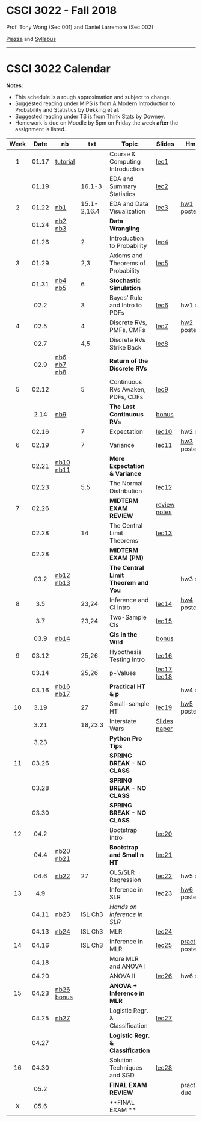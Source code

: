 # CSCI 3022 - Fall 2018

Prof. Tony Wong (Sec 001) and Daniel Larremore (Sec 002)

[Piazza](https://piazza.com/class/jce0x9hmee84i2) and [Syllabus](https://github.com/dblarremore/csci3022/blob/master/resources/syllabus.md)

***

# CSCI 3022 Calendar

**Notes**:
- This schedule is a rough approximation and subject to change.
- Suggested reading under MIPS is from A Modern Introduction to Probability and Statistics by Dekking et al. 
- Suggested reading under TS is from Think Stats by Downey. 
- Homework is due on Moodle by 5pm on Friday the week **after** the assignment is listed. 

|Week| Date | nb      | txt       |        Topic             	             | Slides    | Hmwk  	  | 
|:--:|:----:| --------|-----------|----------------------------------------|--------------|-----------|
|1   |01.17 | [tutorial](https://github.com/dblarremore/csci3022/blob/master/notebooks/NumpyPandasTutorial.ipynb)	    |           |Course & Computing Introduction 		 | [lec1](https://github.com/dblarremore/csci3022/blob/master/slides/lec1.pdf)      |	|
|    |01.19 | 	    |16.1-3  |EDA and Summary Statistics 				 | [lec2](https://github.com/dblarremore/csci3022/blob/master/slides/lec2.pdf)      |	|
|2   |01.22 | [nb1](https://github.com/dblarremore/csci3022/blob/master/notebooks/nb01_pandas_titanic.ipynb)	    |15.1-2,16.4|EDA and Data Visualization 			 | [lec3](https://github.com/dblarremore/csci3022/blob/master/slides/lec3.pdf)      |[hw1](https://github.com/dblarremore/csci3022/tree/master/homework/homework1) posted 		|
|    |01.24 | [nb2](https://github.com/dblarremore/csci3022/blob/master/notebooks/nb02_summarystats_weather.ipynb) [nb3](https://github.com/dblarremore/csci3022/blob/master/notebooks/nb03_graphical_summaries_wrangling.ipynb)	 |           |**Data Wrangling**						 |       |	|
|    |01.26 |	    |2          |Introduction to Probability 			 | [lec4](https://github.com/dblarremore/csci3022/blob/master/slides/lec4.pdf)      |	|
|3   |01.29 |	    |2,3        |Axioms and Theorems of Probability 	 | [lec5](https://github.com/dblarremore/csci3022/blob/master/slides/lec5.pdf)      |	|
|    |01.31 | [nb4](https://github.com/dblarremore/csci3022/blob/master/notebooks/nb04_stochastic_simulation.ipynb) [nb5](https://github.com/dblarremore/csci3022/blob/master/notebooks/nb05_condl_total_prob.ipynb)	    |6          |**Stochastic Simulation**				 |       |	|
|    |02.2  |	    |3          |Bayes' Rule and Intro to PDFs 			 | [lec6](https://github.com/dblarremore/csci3022/blob/master/slides/lec6.pdf)      |hw1 due|
|4   |02.5  |	    |4          |Discrete RVs, PMFs, CMFs 				 | [lec7](https://github.com/dblarremore/csci3022/blob/master/slides/lec7.pdf)      |[hw2](https://github.com/dblarremore/csci3022/tree/master/homework/homework2) posted|
|    |02.7  |	    |4,5        |Discrete RVs Strike Back				 | [lec8](https://github.com/dblarremore/csci3022/blob/master/slides/lec8.pdf)      |	|
|    |02.9  | [nb6](https://github.com/dblarremore/csci3022/blob/master/notebooks/nb06_bayes_LTP.ipynb) [nb7](https://github.com/dblarremore/csci3022/blob/master/notebooks/nb07_discrete_rvs.ipynb) [nb8](https://github.com/dblarremore/csci3022/blob/master/notebooks/nb08_more_discrete_rvs.ipynb)	    |           |**Return of the Discrete RVs**			 |       |	|
|5   |02.12 |	    |5          |Continuous RVs Awaken, PDFs, CDFs		 | [lec9](https://github.com/dblarremore/csci3022/blob/master/slides/lec9.pdf)      |	|
|    |2.14  | [nb9](https://github.com/dblarremore/csci3022/blob/master/notebooks/nb09_continuousRVs.ipynb)	    |           |**The Last Continuous RVs**			 | [bonus](https://github.com/dblarremore/csci3022/blob/master/slides/bonus.pdf)      |	|
|    |02.16 |	    |7          |Expectation 							 | [lec10](https://github.com/dblarremore/csci3022/blob/master/slides/lec10.pdf)      |hw2 due|
|6   |02.19 |	    |7          |Variance								 | [lec11](https://github.com/dblarremore/csci3022/blob/master/slides/lec11.pdf)      |[hw3](https://github.com/dblarremore/csci3022/tree/master/homework/homework3) posted|
|    |02.21 | [nb10](https://github.com/dblarremore/csci3022/blob/master/notebooks/nb10_expectation.ipynb) [nb11](https://github.com/dblarremore/csci3022/blob/master/notebooks/nb11_exp_and_var.ipynb)	    |           |**More Expectation & Variance** 		 |       |	|
|    |02.23 |	    |5.5        |The Normal Distribution 				 | [lec12](https://github.com/dblarremore/csci3022/blob/master/slides/lec12.pdf)      		 |	|
|7   |02.26 |	    |           |**MIDTERM EXAM REVIEW** 				 | [review notes](https://github.com/dblarremore/csci3022/blob/master/slides/midterm_review.pdf)      		 |	|
|    |02.28 |	    |14         |The Central Limit Theorems 			 | [lec13](https://github.com/dblarremore/csci3022/blob/master/slides/lec13.pdf)       |	|
|    |02.28 |	    |           |**MIDTERM EXAM (PM)** 					 |       |	|
|    |03.2  | [nb12](https://github.com/dblarremore/csci3022/blob/master/notebooks/nb12_normal.ipynb) [nb13](https://github.com/dblarremore/csci3022/blob/master/notebooks/nb13_centrallimitthm.ipynb) |           |**The Central Limit Theorem and You**	 |       |hw3 due|
|8   |3.5	|	    |23,24      |Inference and CI Intro					 | [lec14](https://github.com/dblarremore/csci3022/blob/master/slides/lec14.pdf)      |[hw4](https://github.com/dblarremore/csci3022/tree/master/homework/homework4) posted|
|    |3.7	|	    |23,24      |Two-Sample CIs 						 | [lec15](https://github.com/dblarremore/csci3022/blob/master/slides/lec15.pdf)      |	|
|    |03.9  | [nb14](https://github.com/dblarremore/csci3022/blob/master/notebooks/nb14_confidenceintervals.ipynb)	    |           |**CIs in the Wild** 					 | [bonus](https://github.com/dblarremore/csci3022/blob/master/slides/lec15_bonus.pdf)      |	|
|9   |03.12 |	    |25,26      |Hypothesis Testing Intro 				 |  [lec16](https://github.com/dblarremore/csci3022/blob/master/slides/lec16.pdf)     |	|
|    |03.14 | 	    |25,26      |p-Values 								 |  [lec17](https://github.com/dblarremore/csci3022/blob/master/slides/lec17.pdf)  [lec18](https://github.com/dblarremore/csci3022/blob/master/slides/lec18.pdf)   |	|
|    |03.16 | [nb16](https://github.com/dblarremore/csci3022/blob/master/notebooks/nb16_ht.ipynb) [nb17](https://github.com/dblarremore/csci3022/blob/master/notebooks/nb17_pvals.ipynb)	    |           |**Practical HT & p**					 |       |hw4 due|
|10  |3.19  |	    |27         |Small-sample HT 						 | [lec19](https://github.com/dblarremore/csci3022/blob/master/slides/lec19.pdf)      |[hw5](https://github.com/dblarremore/csci3022/tree/master/homework/homework5) posted|
|    |3.21  |	    |18,23.3    | Interstate Wars 						 | [Slides](http://santafe.edu/~aaronc/slides/Clauset_2018_CSCI3022.pdf) [paper](http://advances.sciencemag.org/content/4/2/eaao3580)     |	|
|    |3.23  |	    |           |**Python Pro Tips** 				 |       |	|
|11  |03.26 |	    |           |**SPRING BREAK - NO CLASS**			 |       |	|
|    |03.28 |	    |           |**SPRING BREAK - NO CLASS**			 |       |	|
|    |03.30 |	    |           |**SPRING BREAK - NO CLASS**			 |       |	|
|12  |04.2  |	    |           |Bootstrap Intro						 | [lec20](https://github.com/dblarremore/csci3022/blob/master/slides/lec20.pdf)       |	|
|    |04.4  | [nb20](https://github.com/dblarremore/csci3022/blob/master/notebooks/nb20_small_n_ht.ipynb) [nb21](https://github.com/dblarremore/csci3022/blob/master/notebooks/nb21_bootstrap.ipynb) 	    |          |**Bootstrap and Small n HT**			     | [lec21](https://github.com/dblarremore/csci3022/blob/master/slides/lec21.pdf)      |	|
|    |04.6  | [nb22](https://github.com/dblarremore/csci3022/blob/master/notebooks/nb22_regression.ipynb)	    |27         |OLS/SLR Regression 						 | [lec22](https://github.com/dblarremore/csci3022/blob/master/slides/lec22.pdf)      |hw5 due|
|13  |4.9	| 	    |    		|Inference in SLR						| [lec23](https://github.com/dblarremore/csci3022/blob/master/slides/lec23.pdf)       |[hw6](https://github.com/dblarremore/csci3022/tree/master/homework/homework6) posted|
|    |04.11 | [nb23](https://github.com/dblarremore/csci3022/blob/master/notebooks/nb23_SLRinference.ipynb)	    |ISL Ch3    |*Hands on inference in SLR*			|       |	|
|    |04.13 | [nb24](https://github.com/dblarremore/csci3022/blob/master/notebooks/nb24_MLR.ipynb)    |ISL Ch3    |MLR   						 			| [lec24](https://github.com/dblarremore/csci3022/blob/master/slides/lec24.pdf)      |	|
|14  |04.16 |	    |ISL Ch3    |Inference in MLR						| [lec25](https://github.com/dblarremore/csci3022/blob/master/slides/lec25.pdf)      |[practicum](https://github.com/dblarremore/csci3022/blob/master/practicum/practicum_FirstName_LastName.ipynb) posted|
|    |04.18 |	    |           |More MLR and ANOVA I			|       |	|
|    |04.20 |	    |           |ANOVA II         							| [lec26](https://github.com/dblarremore/csci3022/blob/master/slides/lec26.pdf)      |hw6 due|
|15  |04.23 |	[nb26](https://github.com/dblarremore/csci3022/blob/master/notebooks/nb26_ANOVA.ipynb) [bonus](https://github.com/dblarremore/csci3022/blob/master/notebooks/nbBonus_ANOVA.ipynb)    |           |**ANOVA + Inference in MLR** 							    |       |	|
|    |04.25 | [nb27](https://github.com/dblarremore/csci3022/blob/master/notebooks/nb27_LogisticRegression.ipynb)	    |           |Logistic Regr. & Classification		| [lec27](https://github.com/dblarremore/csci3022/blob/master/slides/lec27.pdf)      |	|
|    |04.27 | 	    |           |**Logistic Regr. & Classification**	|       |	|
|16  |04.30 | 	    |           |Solution Techniques and SGD			| [lec28](https://github.com/dblarremore/csci3022/blob/master/slides/lec28.pdf)      |	|
|    |05.2  |	    |           |**FINAL EXAM REVIEW**					 |       |practicum due|
|X   |05.6  |	    |           |**FINAL EXAM **							 |       ||